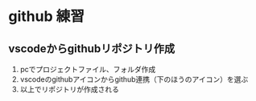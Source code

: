 # github 練習

## vscodeからgithubリポジトリ作成

1. pcでプロジェクトファイル、フォルダ作成
2. vscodeのgithubアイコンからgithub連携（下のほうのアイコン）を選ぶ
3. 以上でリポジトリが作成される